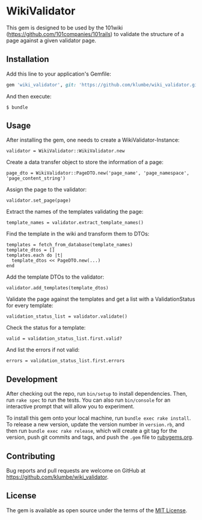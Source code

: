 # WikiValidator

This gem is designed to be used by the 101wiki (https://github.com/101companies/101rails) to validate the structure of a page against a given validator page.

## Installation

Add this line to your application's Gemfile:

```ruby
gem 'wiki_validator', git: 'https://github.com/klumbe/wiki_validator.git'
```

And then execute:

    $ bundle

## Usage

After installing the gem, one needs to create a WikiValidator-Instance:

    validator = WikiValidator::WikiValidator.new

Create a data transfer object to store the information of a page:

    page_dto = WikiValidator::PageDTO.new('page_name', 'page_namespace', 'page_content_string')

Assign the page to the validator:

    validator.set_page(page)

Extract the names of the templates validating the page:

    template_names = validator.extract_template_names()

Find the template in the wiki and transform them to DTOs:

    templates = fetch_from_database(template_names)
    template_dtos = []
    templates.each do |t|
      template_dtos << PageDTO.new(...)
    end

Add the template DTOs to the validator:

    validator.add_templates(template_dtos)

Validate the page against the templates and get a list with a ValidationStatus for every template:

    validation_status_list = validator.validate()

Check the status for a template:

    valid = validation_status_list.first.valid?

And list the errors if not valid:

    errors = validation_status_list.first.errors

## Development

After checking out the repo, run `bin/setup` to install dependencies. Then, run `rake spec` to run the tests. You can also run `bin/console` for an interactive prompt that will allow you to experiment.

To install this gem onto your local machine, run `bundle exec rake install`. To release a new version, update the version number in `version.rb`, and then run `bundle exec rake release`, which will create a git tag for the version, push git commits and tags, and push the `.gem` file to [rubygems.org](https://rubygems.org).

## Contributing

Bug reports and pull requests are welcome on GitHub at https://github.com/klumbe/wiki_validator.


## License

The gem is available as open source under the terms of the [MIT License](http://opensource.org/licenses/MIT).

